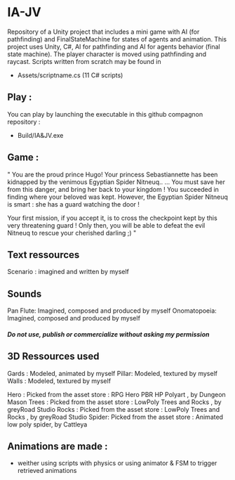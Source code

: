 # IA-JV
Repository of a Unity project that includes a mini game with AI (for pathfinding) and FinalStateMachine for states of agents and animation.
This project uses Unity, C#, AI for pathfinding and AI for agents behavior (final state machine). The player character is moved using pathfinding and raycast.
Scripts written from scratch may be found in 
* Assets/scriptname.cs (11 C# scripts)

## Play :
You can play by launching the executable in this github compagnon repository :
* Build/IA&JV.exe

## Game :
"
You are the proud prince Hugo! 
Your princess Sebastiannette has been kidnapped by the venimous Egyptian Spider Nitneuq..
...
You must save her from this danger, and bring her back to your kingdom !
You succeeded in finding where your beloved was kept.
However, the Egyptian Spider Nitneuq is smart : she has a guard watching the door !

Your first mission, if you accept it, is to cross the checkpoint kept by this very threatening guard !
Only then, you will be able to defeat the evil Nitneuq to rescue your cherished darling ;)
"

## Text ressources
Scenario : imagined and written by myself

## Sounds 
Pan Flute: Imagined, composed and produced by myself
Onomatopoeia: Imagined, composed and produced by myself
##### Do not use, publish or commercialize without asking my permission

## 3D Ressources used
Gards : Modeled, animated by myself
Pillar: Modeled, textured by myself
Walls : Modeled, textured by myself

Hero  : Picked from the asset store : RPG Hero PBR HP Polyart , by Dungeon Mason
Trees : Picked from the asset store : LowPoly Trees and Rocks , by greyRoad Studio
Rocks : Picked from the asset store : LowPoly Trees and Rocks , by greyRoad Studio
Spider: Picked from the asset store : Animated low poly spider, by Cattleya

## Animations are made :
* weither using scripts with physics or using animator & FSM to trigger retrieved animations